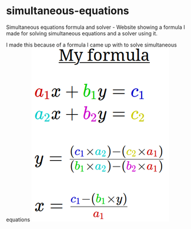 # simultaneous-equations
Simultaneous equations formula and solver - Website showing a formula I made for solving simultaneous equations and a solver using it.

I made this because of a formula I came up with to solve simultaneous equations
![image](formula.png)

